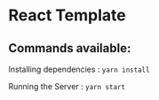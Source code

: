 # React Template

## Commands available:

Installing dependencies : ```yarn install```

Running the Server : ```yarn start```
